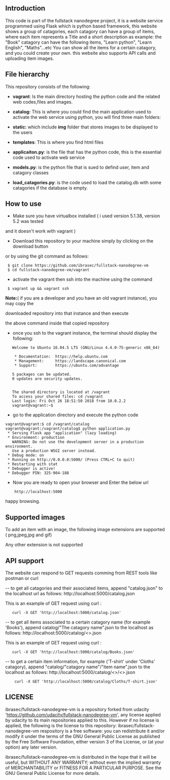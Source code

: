 Introduction
--------------
This code is part of the fullstack nanodegree project, it is a website service programmed using Flask which is python based framework, this website shows a group of catagories, each catagory can have a group of items, where each item represents a Title and a short description
as example: the "Book" catagory can have the following items, "Learn python", "Learn English", "Maths"...etc
You can show all the items for a certain catagory, and you could create your own. this website also supports API calls and uploading item images.


File hierarchy
--------------
This repository consists of the following:

- **vagrant**: Is the main directory hosting the python code and the related web codes,files and images.

- **catalog:** This is where you could find the main application used to activate the web service using python, you will find three main folders:

- **static:** which include **img** folder that stores images to be displayed to the users

- **templates**: This is where you find html files

- **applicaiton.py**: is the file that has the python code, this is the essential code used to activate web service

- **models.py**: is the python file that is sued to defind user, item and catagory classes

- **load_catagories.py**: is the code used to load the catalog.db with some catagories if the database is empty.




How to use
------------

- Make sure you have virtualbox installed ( i used version 5.1.38, version 5.2 was tested 

and it doesn't work with vagrant ) 


- Download this repository to your machine simply by clicking on the download button

or by using the git command as follows:


```
 $ git clone https://github.com/ibrasec/fullstack-nanodegree-vm
 $ cd fullstack-nanodegree-vm/vagrant

```

- activate the vagrant then ssh into the machine using the command

```
 $ vagrant up && vagrant ssh

```

**Note:**( if you are a developer and you have an old vagrant instance), you may copy the 

downloaded repository into that instance and then execute

the above command inside that copied repository



- once you ssh to the vagrant instance, the terminal should display the following:

```
   Welcome to Ubuntu 16.04.5 LTS (GNU/Linux 4.4.0-75-generic x86_64)

    * Documentation:  https://help.ubuntu.com
    * Management:     https://landscape.canonical.com
    * Support:        https://ubuntu.com/advantage

   5 packages can be updated.
   0 updates are security updates.


   The shared directory is located at /vagrant
   To access your shared files: cd /vagrant
   Last login: Fri Oct 26 18:51:50 2018 from 10.0.2.2
   vagrant@vagrant:~$ 
```

- go to the application directory and execute the python code

```
vagrant@vagrant:$ cd /vagrant/catalog
vagrant@vagrant:/vagrant/catalog$ python application.py 
 * Serving Flask app "application" (lazy loading)
 * Environment: production
   WARNING: Do not use the development server in a production environment.
   Use a production WSGI server instead.
 * Debug mode: on
 * Running on http://0.0.0.0:5000/ (Press CTRL+C to quit)
 * Restarting with stat
 * Debugger is active!
 * Debugger PIN: 325-904-188

```

- Now you are ready to open your browser and Enter the below url

```
    http://localhost:5000

```

 happy browsing.


Supported images
----------------
To add an item with an image, the following image extensions are supported ( png,jpeg,jpg and gif)

Any other extension is not supported

API support
--------------

The website can respond to GET requests comming from REST tools like postman or curl

-- to get all catagories and their associated items, append "catalog.json" to the localhost url as follows:
http://localhost:5000/catalog.json

This is an example of GET request using curl :

```
   curl -X GET 'http://localhost:5000/catalog.json'
```

-- to get all items associated to a certain catagory name (for example 'Books'), append
catalog/"The catagory name".json to the localhost as follows:
http://localhost:5000/catalog/<<The catagory name>>.json

This is an example of GET request using curl :

```
   curl -X GET 'http://localhost:5000/catalog/Books.json'
```

-- to get a certain item information, for example ('T-shirt' under 'Cloths' catagory),
append "catalog/"catagory name"/"item name".json to the localhost as follows:
http://localhost:5000/catalog/<<The catagory name>>/<<The item name>>.json

```
    curl -X GET 'http://localhost:5000/catalog/Cloths/T-shirt.json'

```

LICENSE
--------
ibrasec/fullstack-nanodegree-vm is a repository forked from udacity 'https://github.com/udacity/fullstack-nanodegree-vm', any license applied by udacity to its main repositories applied to this. However if no license is applied, the following is the license to this repository:
ibrasec/fullstack-nanodegree-vm respository is a free software: you can redistribute it and/or modify it under the terms of the GNU General Public License as published by the Free Software Foundation, either version 3 of the License, or (at your option) any later version.

ibrasec/fullstack-nanodegree-vm is distributed in the hope that it will be useful, but WITHOUT ANY WARRANTY; without even the implied warranty of MERCHANTABILITY or FITNESS FOR A PARTICULAR PURPOSE. See the GNU General Public License for more details.

